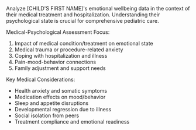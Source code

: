 Analyze [CHILD'S FIRST NAME]'s emotional wellbeing data in the context of their medical treatment and hospitalization. Understanding their psychological state is crucial for comprehensive pediatric care.

Medical-Psychological Assessment Focus:
1. Impact of medical condition/treatment on emotional state
2. Medical trauma or procedure-related anxiety
3. Coping with hospitalization and illness
4. Pain-mood-behavior connections
5. Family adjustment and support needs

Key Medical Considerations:
- Health anxiety and somatic symptoms
- Medication effects on mood/behavior
- Sleep and appetite disruptions
- Developmental regression due to illness
- Social isolation from peers
- Treatment compliance and emotional readiness